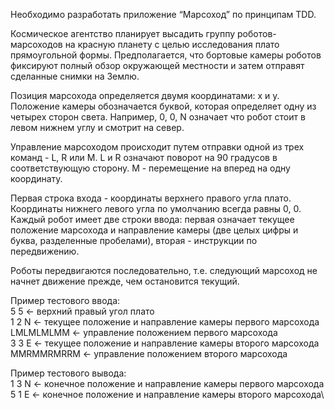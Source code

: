 Необходимо разработать приложение “Марсоход” по принципам TDD.

Космическое агентство планирует высадить группу роботов-марсоходов на красную планету 
с целью исследования плато прямоугольной формы. 
Предполагается, что бортовые камеры роботов фиксируют полный обзор окружающей местности 
и затем отправят сделанные снимки на Землю.

Позиция марсохода определяется двумя координатами: x и y. 
Положение камеры обозначается буквой, которая определяет одну из четырех сторон света. 
Например, 0, 0, N означает что робот стоит в левом нижнем углу и смотрит на север.

Управление марсоходом происходит путем отправки одной из трех команд - L, R или M. 
L и R означают поворот на 90 градусов в соответствующую сторону. 
M - перемещение на вперед на одну координату.

Первая строка входа - координаты верхнего правого угла плато. 
Координаты нижнего левого угла по умолчанию всегда равны 0, 0. 
Каждый робот имеет две строки ввода: 
первая означает текущее положение марсохода и направление камеры (две целых цифры и буква, разделенные пробелами), 
вторая - инструкции по передвижению.

Роботы передвигаются последовательно, т.е. следующий марсоход не начнет движение прежде, чем остановится текущий.

Пример тестового ввода:\
5 5 ← верхний правый угол плато\
1 2 N ← текущее положение и направление камеры первого марсохода\
LMLMLMLMM ← управление положением первого марсохода\
3 3 E ← текущее положение и направление камеры второго марсохода\
MMRMMRMRRM ← управление положением второго марсохода

Пример тестового вывода:\
1 3 N ← конечное положение и направление камеры первого марсохода\
5 1 E ← конечное положение и направление камеры второго марсохода\